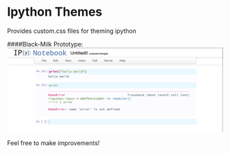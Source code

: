 Ipython Themes
==============



Provides custom.css files for theming ipython


####Black-Milk Prototype:
![ScreenShot](https://raw.githubusercontent.com/Black-Milk/ipython-themes/master/black-milk%20prototype/black-milk.png)


Feel free to make improvements!
